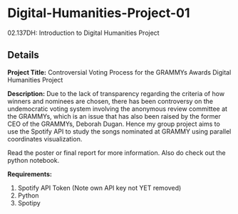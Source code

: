 # Digital-Humanities-Project-01
02.137DH: Introduction to Digital Humanities Project

## Details
**Project Title:** Controversial Voting Process for the GRAMMYs Awards Digital Humanities Project 

**Description:** Due to the lack of transparency regarding the criteria of how winners and nominees are chosen, there has been controversy on the undemocratic voting system involving the anonymous review committee at the GRAMMYs, which is an issue that has also been raised by the former CEO of the GRAMMYs, Deborah Dugan. Hence my group project aims to use the Spotify API to study the songs nominated at GRAMMY using parallel coordinates visualization.

Read the poster or final report for more information. Also do check out the python notebook.

**Requirements:**
1. Spotify API Token (Note own API key not YET removed)
2. Python
3. Spotipy


